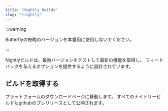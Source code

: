 ```yaml
---
title: "Nightly Builds"
slug: "/nightly"
---
```


:::warning

Butterflyの毎晩のバージョンを本番用に使用しないでください。

:::

Nightlyビルドは、最新バージョンをテストして最新の機能を取得し、 フィードバックを与えるオプションを提供するように設計されています。

## ビルドを取得する

プラットフォームのダウンロードページに移動します。 すべてのナイトリービルドもgithubのプレリリースとして公開されます。
